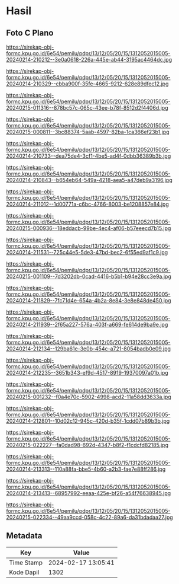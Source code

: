 # Hasil

## Foto C Plano

https://sirekap-obj-formc.kpu.go.id/6e54/pemilu/pdpr/13/12/05/20/15/1312052015005-20240214-210212--3e0a0618-226a-445e-ab44-3195ac4464dc.jpg

https://sirekap-obj-formc.kpu.go.id/6e54/pemilu/pdpr/13/12/05/20/15/1312052015005-20240214-210329--cbba900f-35fe-4665-9212-628e89dfec12.jpg

https://sirekap-obj-formc.kpu.go.id/6e54/pemilu/pdpr/13/12/05/20/15/1312052015005-20240215-011316--878bc57c-065c-43ee-b78f-8512d2f4406d.jpg

https://sirekap-obj-formc.kpu.go.id/6e54/pemilu/pdpr/13/12/05/20/15/1312052015005-20240215-000811--3bc88374-5aab-4597-82ba-1ca366ef23b1.jpg

https://sirekap-obj-formc.kpu.go.id/6e54/pemilu/pdpr/13/12/05/20/15/1312052015005-20240214-210733--dea75de4-3cf1-4be5-ad4f-0dbb36389b3b.jpg

https://sirekap-obj-formc.kpu.go.id/6e54/pemilu/pdpr/13/12/05/20/15/1312052015005-20240214-210843--b654eb64-549a-4218-aea5-a47deb9a3196.jpg

https://sirekap-obj-formc.kpu.go.id/6e54/pemilu/pdpr/13/12/05/20/15/1312052015005-20240214-211012--1d00771a-c6bc-4766-8003-be1208857e84.jpg

https://sirekap-obj-formc.kpu.go.id/6e54/pemilu/pdpr/13/12/05/20/15/1312052015005-20240215-000936--18eddacb-99be-4ec4-af06-b57eeecd7b15.jpg

https://sirekap-obj-formc.kpu.go.id/6e54/pemilu/pdpr/13/12/05/20/15/1312052015005-20240214-211531--725c44e5-5de3-47bd-bec2-6f55ed9af1c9.jpg

https://sirekap-obj-formc.kpu.go.id/6e54/pemilu/pdpr/13/12/05/20/15/1312052015005-20240215-001109--7d3202db-0cad-4416-b5b1-b94e28cc3e9a.jpg

https://sirekap-obj-formc.kpu.go.id/6e54/pemilu/pdpr/13/12/05/20/15/1312052015005-20240214-211829--7fc71d4e-654a-4b2a-8e84-3e8e848de450.jpg

https://sirekap-obj-formc.kpu.go.id/6e54/pemilu/pdpr/13/12/05/20/15/1312052015005-20240214-211939--2f65a227-576a-403f-a669-fe614de9ba9e.jpg

https://sirekap-obj-formc.kpu.go.id/6e54/pemilu/pdpr/13/12/05/20/15/1312052015005-20240214-212134--129ba61e-3e0b-454c-a721-8054badb0e09.jpg

https://sirekap-obj-formc.kpu.go.id/6e54/pemilu/pdpr/13/12/05/20/15/1312052015005-20240214-212235--3651b343-ef9d-4517-8919-19370097a01b.jpg

https://sirekap-obj-formc.kpu.go.id/6e54/pemilu/pdpr/13/12/05/20/15/1312052015005-20240215-001232--f0a4e70c-5902-4998-acd2-11a58dd3633a.jpg

https://sirekap-obj-formc.kpu.go.id/6e54/pemilu/pdpr/13/12/05/20/15/1312052015005-20240214-212801--10d02c12-945c-420d-b35f-1cdd07b89b3b.jpg

https://sirekap-obj-formc.kpu.go.id/6e54/pemilu/pdpr/13/12/05/20/15/1312052015005-20240215-022227--fa0dad98-692d-4347-b8f2-f1cdcfd82185.jpg

https://sirekap-obj-formc.kpu.go.id/6e54/pemilu/pdpr/13/12/05/20/15/1312052015005-20240214-213313--110a88fa-bbe5-4b60-a2b3-fae7e88ff286.jpg

https://sirekap-obj-formc.kpu.go.id/6e54/pemilu/pdpr/13/12/05/20/15/1312052015005-20240214-213413--68957992-eeaa-425e-bf26-a54f76638945.jpg

https://sirekap-obj-formc.kpu.go.id/6e54/pemilu/pdpr/13/12/05/20/15/1312052015005-20240215-022334--49aa9ccd-058c-4c22-89a6-da31bdadaa27.jpg


## Metadata

| Key        | Value               |
| ---------- | ------------------- |
| Time Stamp | 2024-02-17 13:05:41 |
| Kode Dapil | 1302                |



